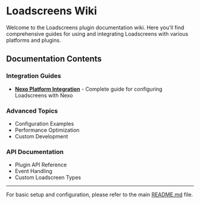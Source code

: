 # Loadscreens Wiki

Welcome to the Loadscreens plugin documentation wiki. Here you'll find comprehensive guides for using and integrating Loadscreens with various platforms and plugins.

## Documentation Contents

### Integration Guides
- [**Nexo Platform Integration**](Nexo-Integration-Guide.md) - Complete guide for configuring Loadscreens with Nexo

### Advanced Topics
- Configuration Examples
- Performance Optimization
- Custom Development

### API Documentation
- Plugin API Reference
- Event Handling
- Custom Loadscreen Types

---

For basic setup and configuration, please refer to the main [README.md](../README.md) file.